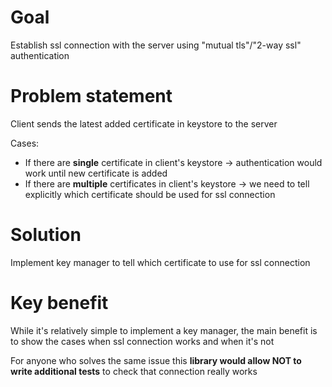 # Goal

Establish ssl connection with the server using "mutual tls"/"2-way ssl" authentication 

# Problem statement

Client sends the latest added certificate in keystore to the server

Cases:

- If there are **single** certificate in client's keystore -> authentication would work until new certificate is added
- If there are **multiple** certificates in client's keystore -> we need to tell explicitly which certificate should be used for ssl connection

# Solution

Implement key manager to tell which certificate to use for ssl connection

# Key benefit

While it's relatively simple to implement a key manager, the main benefit is to show the cases when ssl connection works and when it's not

For anyone who solves the same issue this **library would allow NOT to write additional tests** to check that connection really works